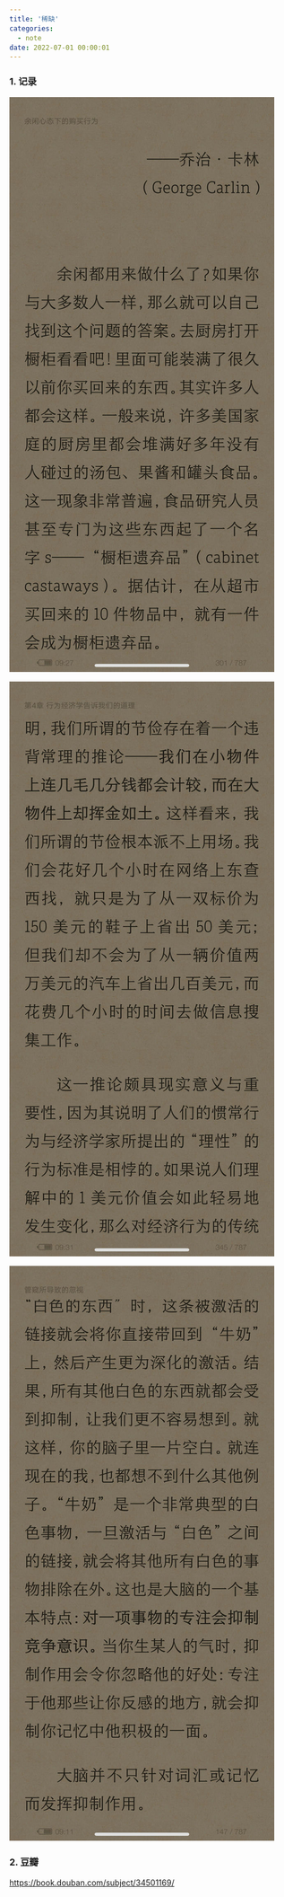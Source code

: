 ```yaml
---
title: '稀缺'
categories:
  - note
date: 2022-07-01 00:00:01
---
```


### 1.  记录

![2022-07-01 09.27.25](%E7%A8%80%E7%BC%BA/2022-07-01%2009.27.25-6662113.jpg)

![2022-07-01 09.31.02](%E7%A8%80%E7%BC%BA/2022-07-01%2009.31.02-6662113.jpg)

![2022-07-01 09.11.19](%E7%A8%80%E7%BC%BA/2022-07-01%2009.11.19.jpg)

### 2. 豆瓣

https://book.douban.com/subject/34501169/